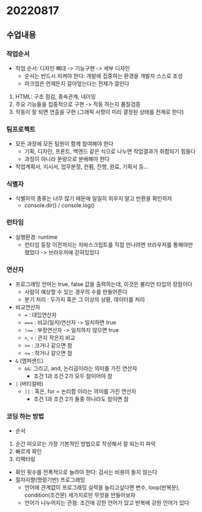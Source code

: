 # 20220817

## 수업내용

### 작업순서

- 작업 순서: 디자인 뼈대 -> 기능구현 -> 세부 디자인
    - 순서는 반드시 지켜야 한다: 개발에 집중하는 환경을 개발자 스스로 조성
    - 마크업은 언제든지 갈아엎는다는 전제가 깔린다
1. HTML: 구조 점검, 종속관계, 네이밍
2. 주요 기능들을 집중적으로 구현 -> 작동 하는지 품질검증
3. 작동이 잘 되면 연출을 구현 (그래픽 사항이 미리 결정된 상태를 전제로 한다)

### 팀프로젝트

- 모든 과정에 모든 팀원이 함께 참여해야 한다
    - 기획, 디자인, 프론트, 백엔드 같은 식으로 나누면 작업결과가 취합되기 힘들다
    - 과정이 아니라 분량으로 분배해야 한다
- 작업계획서, 지시서, 업무분장, 컨펌, 진행, 완료, 기획서 등…

### 식별자

- 식별자의 종류는 너무 많기 때문에 일일히 외우지 말고 반환을 확인하자
    - console.dir() / console.log()

### 런타임

- 실행환경: runtime
    - 런타임 등장 이전까지는 자바스크립트를 직접 만나려면 브라우저를 통해야만 했었다 -> 브라우저에 갇혀있었다

### 연산자

- 프로그래밍 언어는 true, false 값을 출력하는데, 이것은 불리언 타입의 장점이다
    - 사람이 예상할 수 있는 경우의 수를 만들어준다
    - 분기 처리 : 두가지 혹은 그 이상의 상황, 데이터를 처리
- 비교연산자
    - `=` : 대입연산자
    - `===` : 비교(일치)연산자 -> 일치하면 true
    - `!==` : 부정연산자 -> 일치하지 않으면 true
    - `>`, `<` : 큰지 작은지 비교
    - `>=` : 크거나 같으면 참
    - `<=` : 작거나 같으면 참
- `&` (앰퍼샌드)
    - `&&`: 그리고, and, 논리곱이라는 의미를 가진 연산자
        - 조건 1과 조건 2가 모두 참이어야 참
- `|` (버티컬바)
    - `||` : 혹은, for = 논리합 이라는 의미를 가진 연산자
        - 조건 1과 조건 2가 둘중 하나라도 참이면 참

### 코딩 하는 방법

- 순서
1. 순간 떠오르는 가장 기본적인 방법으로 작성해서 잘 되는지 파악
2. 빠르게 확인
3. 리팩터링
- 확인 횟수를 전폭적으로 늘려야 한다: 검사는 비용이 들지 않는다
- 절차지향(명령기반) 프로그래밍
    - 언어에 관계없이 프로그래밍 실력을 늘리고싶다면 변수, loop(반복문), condition(조건문) 세가지로만 무엇을 만들어보자
    - 언어가 나누어지는 관점: 조건에 강한 언어가 있고 반복에 강한 언어가 있다